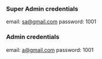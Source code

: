 ### Super Admin credentials
email: sa@gmail.com
password: 1001

### Admin credentials
email: a@gmail.com
password: 1001
